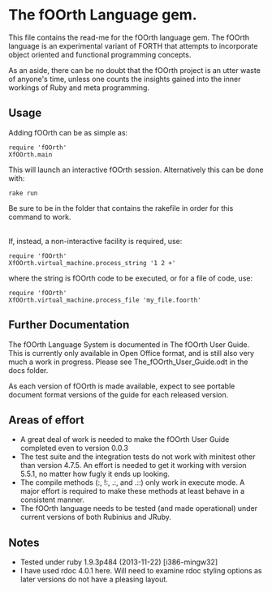 # The fOOrth Language gem.

This file contains the read-me for the fOOrth language gem. The fOOrth
language is an experimental variant of FORTH that attempts to incorporate
object oriented and functional programming concepts.

As an aside, there can be no doubt that the fOOrth project is an utter waste
of anyone's time, unless one counts the insights gained into the inner
workings of Ruby and meta programming.

## Usage
Adding fOOrth can be as simple as:

    require 'fOOrth'
    XfOOrth.main

This will launch an interactive fOOrth session. Alternatively this can be
done with:

    rake run

Be sure to be in the folder that contains the rakefile in order for this
command to work.

<br>If, instead, a non-interactive facility is required, use:

    require 'fOOrth'
    XfOOrth.virtual_machine.process_string '1 2 +'

where the string is fOOrth code to be executed, or for a file of code, use:

    require 'fOOrth'
    XfOOrth.virtual_machine.process_file 'my_file.foorth'

## Further Documentation

The fOOrth Language System is documented in The fOOrth User Guide. This is
currently only available in Open Office format, and is still also very much
a work in progress. Please see The_fOOrth_User_Guide.odt in the docs folder.

As each version of fOOrth is made available, expect to see portable document
format versions of the guide for each released version.

## Areas of effort

* A great deal of work is needed to make the fOOrth User Guide completed even
to version 0.0.3
* The test suite and the integration tests do not work with minitest other than
version 4.7.5. An effort is needed to get it working with version 5.5.1, no
matter how fugly it ends up looking.
* The compile methods (:, !:, .:, and .::) only work in execute mode. A major effort
is required to make these methods at least behave in a consistent manner.
* The fOOrth language needs to be tested (and made operational) under current
versions of both Rubinius and JRuby.

## Notes

* Tested under ruby 1.9.3p484 (2013-11-22) [i386-mingw32]
* I have used rdoc 4.0.1 here. Will need to examine rdoc styling options as later
versions do not have a pleasing layout.


